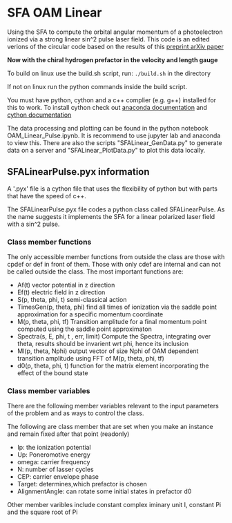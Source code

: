 # SFA OAM Linear
Using the SFA to compute the orbital angular momentum of a photoelectron ionized via a strong linear sin^2 pulse laser field. This code is an edited verions of the circular code based on the results of this [preprint arXiv paper](https://arxiv.org/abs/2102.07453)

**Now with the chiral hydrogen prefactor in the velocity and length gauge**

To build on linux use the build.sh script, run:
`./build.sh` in the directory

If not on linux run the python commands inside the build script.

You must have python, cython and a c++ complier (e.g. g++) installed for this to work.
To install cython check out [anaconda documentation](https://anaconda.org/anaconda/cython) and [cython documentation](https://cython.readthedocs.io/en/latest/src/quickstart/install.html)


The data processing and plotting can be found in the python notebook OAM_Linear_Pulse.ipynb. It is recommend to use jupyter lab and anaconda to view this. There are also the scripts "SFALinear_GenData.py" to generate data on a server and "SFALinear_PlotData.py" to plot this data locally.

## SFALinearPulse.pyx information
A '.pyx' file is a cython file that uses the flexibility of python but with parts that have the speed of c++.

The SFALinearPulse.pyx file codes a python class called SFALinearPulse. As the name suggests it implements the SFA for a linear polarized laser field with a sin^2 pulse.

### Class member functions
The only accessible member functions from outside the class are those with cpdef  or def in front of them. Those with only cdef are internal and can not be called outside the class. The most important functions are:

- Af(t) vector potential in z direction
- Ef(t) electric field in z direction
- S(p, theta, phi, t) semi-classical action
- TimesGen(p, theta, phi) find all times of ionization via the saddle point approximation for a specific momentum coordinate
- M(p, theta, phi, tf) Transition amplitude for a final momentum point computed using the saddle point approximaton
- Spectra(s, E, phi,  t , err, limit) Compute the Spectra, integrating over theta, results should be invarient wrt phi, hence its inclusion
- Ml(p, theta, Nphi) output vector of size Nphi of OAM dependent transition amplitude using FFT of M(p, theta, phi, tf)
- d0(p, theta, phi, t) function for the matrix element incorporating the effect of the bound state

### Class member variables
There are the following member variables relevant to the input parameters of the problem and as ways to control the class.

The following are class member that are set when you make an instance and remain fixed after that point (readonly)

- Ip: the ionization potential
- Up: Poneromotive energy
- omega: carrier frequency
- N: number of lasser cycles
- CEP: carrier envelope phase
- Target: determines,which prefactor is chosen
- AlignmentAngle: can rotate some initial states in prefactor d0


Other member varibles include
constant complex iminary unit I, constant Pi and the square root of Pi

